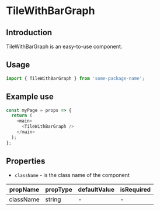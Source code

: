 # TileWithBarGraph

<!-- STORY -->

## Introduction

TileWithBarGraph is an easy-to-use component.

## Usage

```javascript
import { TileWithBarGraph } from 'some-package-name';
```

## Example use

```javascript
const myPage = props => {
  return (
    <main>
      <TileWithBarGraph />
    </main>
  );
};
```

## Properties

- `className` - is the class name of the component

| propName  | propType | defaultValue | isRequired |
| --------- | -------- | ------------ | ---------- |
| className | string   | -            | -          |
